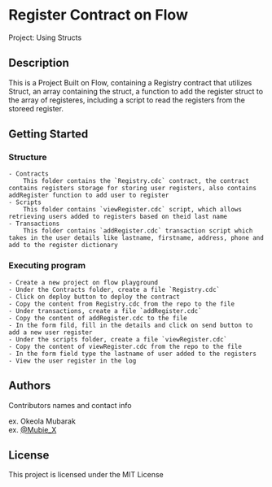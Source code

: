 # Register Contract on Flow

Project: Using Structs

## Description

This is a Project Built on Flow, containing a Registry contract that utilizes Struct, an array containing the struct, a function to add the register struct to the array of registeres, including a script to read the registers from the storeed register.

## Getting Started

### Structure
    - Contracts
        This folder contains the `Registry.cdc` contract, the contract contains registers storage for storing user registers, also contains addRegister function to add user to register
    - Scripts
        This folder contains `viewRegister.cdc` script, which allows retrieving users added to registers based on theid last name
    - Transactions
        This folder contains `addRegister.cdc` transaction script which takes in the user details like lastname, firstname, address, phone and add to the register dictionary
        
### Executing program
    - Create a new project on flow playground
    - Under the Contracts folder, create a file `Registry.cdc`
    - Click on deploy button to deploy the contract
    - Copy the content from Registry.cdc from the repo to the file 
    - Under transactions, create a file `addRegister.cdc`
    - Copy the content of addRegister.cdc to the file
    - In the form fild, fill in the details and click on send button to add a new user register
    - Under the scripts folder, create a file `viewRegister.cdc`
    - Copy the content of viewRegister.cdc from the repo to the file
    - In the form field type the lastname of user added to the registers
    - View the user register in the log

## Authors

Contributors names and contact info

ex. Okeola Mubarak  
ex. [@Mubie_X](https://twitter.com/mubie_X)


## License

This project is licensed under the MIT License 
